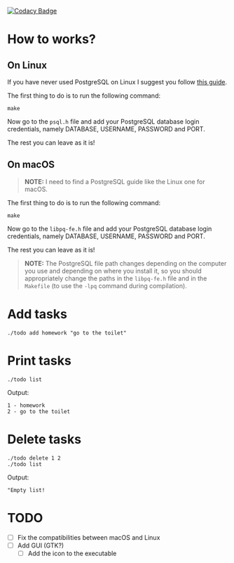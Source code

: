 [![Codacy Badge](https://app.codacy.com/project/badge/Grade/b48b5e6f59c2480ca44b13dc35da8f1e)](https://www.codacy.com/gh/AntonioBerna/todo-app/dashboard?utm_source=github.com&amp;utm_medium=referral&amp;utm_content=AntonioBerna/todo-app&amp;utm_campaign=Badge_Grade)

# How to works?

## On Linux
If you have never used PostgreSQL on Linux I suggest you follow [this guide](https://wiki.archlinux.org/title/PostgreSQL).

The first thing to do is to run the following command:

```
make
```

Now go to the ```psql.h``` file and add your PostgreSQL database login credentials, namely DATABASE, USERNAME, PASSWORD and PORT.

The rest you can leave as it is!

## On macOS

> **NOTE:** I need to find a PostgreSQL guide like the Linux one for macOS.

The first thing to do is to run the following command:

```
make
```

Now go to the ```libpq-fe.h``` file and add your PostgreSQL database login credentials, namely DATABASE, USERNAME, PASSWORD and PORT.

The rest you can leave as it is!

> **NOTE:** The PostgreSQL file path changes depending on the computer you use and depending on where you install it, so you should appropriately change the paths in the ```libpq-fe.h``` file and in the ```Makefile``` (to use the ```-lpq``` command during compilation).

# Add tasks

```
./todo add homework "go to the toilet"
```

# Print tasks

```
./todo list
```

Output:

```
1 - homework
2 - go to the toilet
```

# Delete tasks

```
./todo delete 1 2
./todo list
```

Output:

```
"Empty list!
```

# TODO

- [ ] Fix the compatibilities between macOS and Linux
- [ ] Add GUI (GTK?)
  - [ ] Add the icon to the executable
